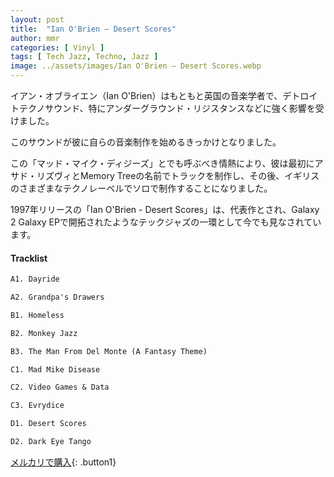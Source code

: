 ```yaml
---
layout: post
title:  "Ian O'Brien – Desert Scores"
author: mmr
categories: [ Vinyl ]
tags: [ Tech Jazz, Techno, Jazz ]
image: ../assets/images/Ian O'Brien – Desert Scores.webp
---
```


イアン・オブライエン（Ian O'Brien）はもともと英国の音楽学者で、デトロイトテクノサウンド、特にアンダーグラウンド・リジスタンスなどに強く影響を受けました。

このサウンドが彼に自らの音楽制作を始めるきっかけとなりました。

この「マッド・マイク・ディジーズ」とでも呼ぶべき情熱により、彼は最初にアサド・リズヴィとMemory Treeの名前でトラックを制作し、その後、イギリスのさまざまなテクノレーベルでソロで制作することになりました。

1997年リリースの「Ian O'Brien - Desert Scores」は、代表作とされ、Galaxy 2 Galaxy EPで開拓されたようなテックジャズの一環として今でも見なされています。

#### Tracklist
```md
A1. Dayride

A2. Grandpa's Drawers

B1. Homeless

B2. Monkey Jazz

B3. The Man From Del Monte (A Fantasy Theme)

C1. Mad Mike Disease

C2. Video Games & Data

C3. Evrydice

D1. Desert Scores

D2. Dark Eye Tango
```

[メルカリで購入](https://jp.mercari.com/item/m70671741506?afid=6142608987){: .button1}

